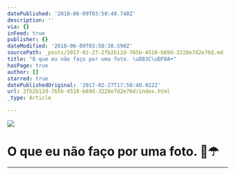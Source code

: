 ```yaml
---
datePublished: '2018-06-09T03:50:40.748Z'
description: ''
via: {}
inFeed: true
publisher: {}
dateModified: '2018-06-09T03:50:38.590Z'
sourcePath: _posts/2017-02-27-2fb2b12d-765b-4518-b69d-3228e7d2e76d.md
title: "O que eu não faço por uma foto. \uD83C\uDF0A☂"
hasPage: true
author: []
starred: true
datePublishedOriginal: '2017-02-27T17:58:40.922Z'
url: 2fb2b12d-765b-4518-b69d-3228e7d2e76d/index.html
_type: Article

---
```

![](https://s3-us-west-2.amazonaws.com/the-grid-img/p/3112a44f38a3eef1a21d2739172157dc30d0c4d9.jpg)

# O que eu não faço por uma foto. 🌊☂

---